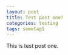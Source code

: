 ```yaml
---
layout: post
title: Test post one!
categories: testing
tags: sometag1
---
```


This is test post one.
